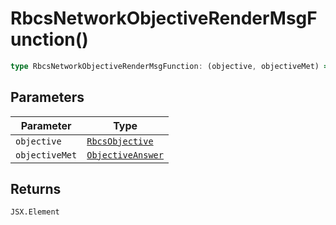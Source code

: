 # RbcsNetworkObjectiveRenderMsgFunction()

```ts
type RbcsNetworkObjectiveRenderMsgFunction: (objective, objectiveMet) => JSX.Element;
```

## Parameters

| Parameter      | Type                                                                     |
| -------------- | ------------------------------------------------------------------------ |
| `objective`    | [`RbcsObjective`](../../geoprocessing/interfaces/RbcsObjective.md)       |
| `objectiveMet` | [`ObjectiveAnswer`](../../geoprocessing/type-aliases/ObjectiveAnswer.md) |

## Returns

`JSX.Element`
